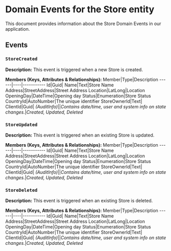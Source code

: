 # Domain Events for the Store entity

This document provides information about the Store Domain Events in our application.

## Events

### `StoreCreated`

**Description:**
This event is triggered when a new Store is created.

**Members (Keys, Attributes & Relationships):**
Member|Type|Description
------|----|-----------
Id|Guid|
Name|Text|Store Name
Address|StreetAddress|Street Address
Location|LatLong|Location
OpeningDay|DateTime|Opening day
Status|Enumeration|Store Status
CountryId|AutoNumber|The unique identifier
StoreOwnerId|Text|
ClientId|Guid|
*(AuditInfo)*||*Contains date/time, user and system info on state changes.*|*Created, Updated, Deleted*


### `StoreUpdated`

**Description:** 
This event is triggered when an existing Store is updated.

**Members (Keys, Attributes & Relationships):**
Member|Type|Description
------|----|-----------
Id|Guid|
Name|Text|Store Name
Address|StreetAddress|Street Address
Location|LatLong|Location
OpeningDay|DateTime|Opening day
Status|Enumeration|Store Status
CountryId|AutoNumber|The unique identifier
StoreOwnerId|Text|
ClientId|Guid|
*(AuditInfo)*||*Contains date/time, user and system info on state changes.*|*Created, Updated, Deleted*


### `StoreDeleted`

**Description:**
This event is triggered when an existing Store is deleted.

**Members (Keys, Attributes & Relationships):**
Member|Type|Description
------|----|-----------
Id|Guid|
Name|Text|Store Name
Address|StreetAddress|Street Address
Location|LatLong|Location
OpeningDay|DateTime|Opening day
Status|Enumeration|Store Status
CountryId|AutoNumber|The unique identifier
StoreOwnerId|Text|
ClientId|Guid|
*(AuditInfo)*||*Contains date/time, user and system info on state changes.*|*Created, Updated, Deleted*

